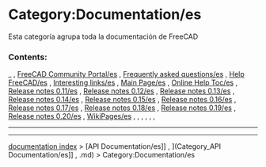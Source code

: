 # Category:Documentation/es
Esta categoría agrupa toda la documentación de FreeCAD

### Contents:

_ , [FreeCAD Community Portal/es](FreeCAD_Community_Portal/es.md) , [Frequently asked questions/es](Frequently_asked_questions/es.md) , [Help FreeCAD/es](Help_FreeCAD/es.md) , [Interesting links/es](Interesting_links/es.md) , [Main Page/es](Main_Page/es.md) , [Online Help Toc/es](Online_Help_Toc/es.md) , [Release notes 0.11/es](Release_notes_0.11/es.md) , [Release notes 0.12/es](Release_notes_0.12/es.md) , [Release notes 0.13/es](Release_notes_0.13/es.md) , [Release notes 0.14/es](Release_notes_0.14/es.md) , [Release notes 0.15/es](Release_notes_0.15/es.md) , [Release notes 0.16/es](Release_notes_0.16/es.md) , [Release notes 0.17/es](Release_notes_0.17/es.md) , [Release notes 0.18/es](Release_notes_0.18/es.md) , [Release notes 0.19/es](Release_notes_0.19/es.md) , [Release notes 0.20/es](Release_notes_0.20/es.md) , [WikiPages/es](WikiPages/es.md) , , , , , ,

_ _ _ _ _ _ _

---
[documentation index](../README.md) > [API Documentation/es]] , ](Category_API Documentation/es]] , .md) > Category:Documentation/es
